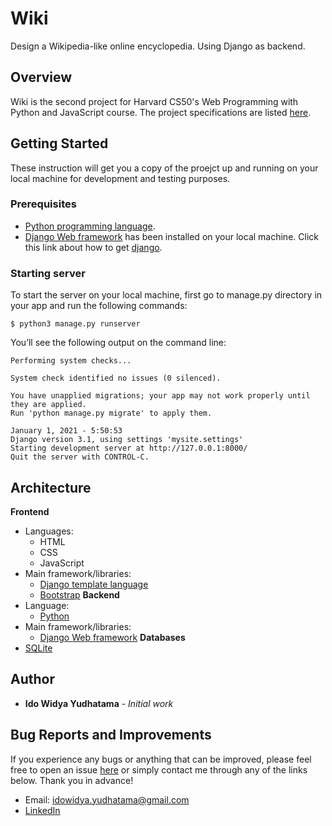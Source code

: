 # Wiki
Design a Wikipedia-like online encyclopedia. Using Django as backend.

## Overview
Wiki is the second project for Harvard CS50's Web Programming with Python and JavaScript course. 
The project specifications are listed [here](https://cs50.harvard.edu/web/2020/projects/1/wiki/).

## Getting Started
These instruction will get you a copy of the proejct up and running on your local machine for development and testing purposes.

### Prerequisites
- [Python programming language](https://www.python.org/about/).
- [Django Web framework](https://www.djangoproject.com/) has been installed on your local machine. Click this link about how to get [django](https://www.djangoproject.com/download/).

### Starting server
To start the server on your local machine, first go to manage.py directory in your app and run the following commands:
```
$ python3 manage.py runserver
```
You’ll see the following output on the command line:
```
Performing system checks...

System check identified no issues (0 silenced).

You have unapplied migrations; your app may not work properly until they are applied.
Run 'python manage.py migrate' to apply them.

January 1, 2021 - 5:50:53
Django version 3.1, using settings 'mysite.settings'
Starting development server at http://127.0.0.1:8000/
Quit the server with CONTROL-C.
```
## Architecture
**Frontend**
- Languages:
  - HTML
  - CSS
  - JavaScript
- Main framework/libraries:
  - [Django template language](https://docs.djangoproject.com/en/3.1/ref/templates/language/)
  - [Bootstrap](https://getbootstrap.com/)
**Backend**
- Language:
  - [Python](https://www.python.org/)
- Main framework/libraries:
  - [Django Web framework](https://www.djangoproject.com/)
**Databases**
- [SQLite](https://www.sqlite.org/index.html)

## Author
- **Ido Widya Yudhatama** - _Initial work_

## Bug Reports and Improvements
If you experience any bugs or anything that can be improved, please feel free to open an issue [here](https://github.com/idoyudha/commerce/issues) or 
simply contact me through any of the links below. Thank you in advance!
- Email: idowidya.yudhatama@gmail.com
- [LinkedIn](https://www.linkedin.com/in/idoyudha/)
